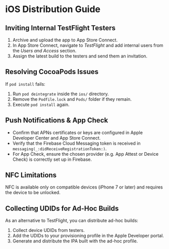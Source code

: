 # iOS Distribution Guide

## Inviting Internal TestFlight Testers
1. Archive and upload the app to App Store Connect.
2. In App Store Connect, navigate to *TestFlight* and add internal users from the *Users and Access* section.
3. Assign the latest build to the testers and send them an invitation.

## Resolving CocoaPods Issues
If `pod install` fails:
1. Run `pod deintegrate` inside the `ios/` directory.
2. Remove the `Podfile.lock` and `Pods/` folder if they remain.
3. Execute `pod install` again.

## Push Notifications & App Check
- Confirm that APNs certificates or keys are configured in Apple Developer Center and App Store Connect.
- Verify that the Firebase Cloud Messaging token is received in `messaging(_:didReceiveRegistrationToken:)`.
- For App Check, ensure the chosen provider (e.g. App Attest or Device Check) is correctly set up in Firebase.

## NFC Limitations
NFC is available only on compatible devices (iPhone 7 or later) and requires the device to be unlocked.

## Collecting UDIDs for Ad-Hoc Builds
As an alternative to TestFlight, you can distribute ad-hoc builds:
1. Collect device UDIDs from testers.
2. Add the UDIDs to your provisioning profile in the Apple Developer portal.
3. Generate and distribute the IPA built with the ad-hoc profile.

